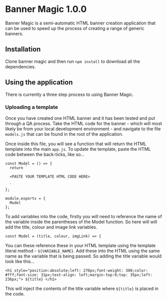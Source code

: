 # Banner Magic 1.0.0
Banner Magic is a semi-automatic HTML banner creation application that can be used to speed up the process of creating a range of generic banners.

## Installation
Clone banner magic and then run `npm install` to download all the dependencies.

## Using the application
There is currently a three step process to using Banner Magic.

### Uploading a template
Once you have created one HTML banner and it has been tested and put through a QA process. Take the HTML code for the banner - which will most likely be from your local development environment - and navigate to the file `models.js` that can be found in the root of the application.

Once inside this file, you will see a function that will return the HTML template into the main `app.js`. To update the template, paste the HTML code between the back-ticks, like so...

```
const Model = () => {
  return `

  <PASTE YOUR TEMPLATE HTML CODE HERE>

  `
};

module.exports = {
  Model
};
```

To add variables into the code, firstly you will need to reference the name of the variable inside the parentheses of the Model function. So here will will add the title, colour and image link variables.

```
const Model = (title, colour, imgLink) => {
```

You can these reference these in your HTML template using the template literal method - `${VARIABLE_NAME}`. Add these into the HTML using the same name as the variable that is being passed. So adding the title variable would look like this...

```
<h1 style="position:absolute;left: 270px;font-weight: 300;color: #fff;font-size: 31px;text-align: left;margin-top:0;top: 35px;left: 236px;"> ${title} </h1>
```
This will inject the contents of the title variable where `${title}` is placed in the code.
